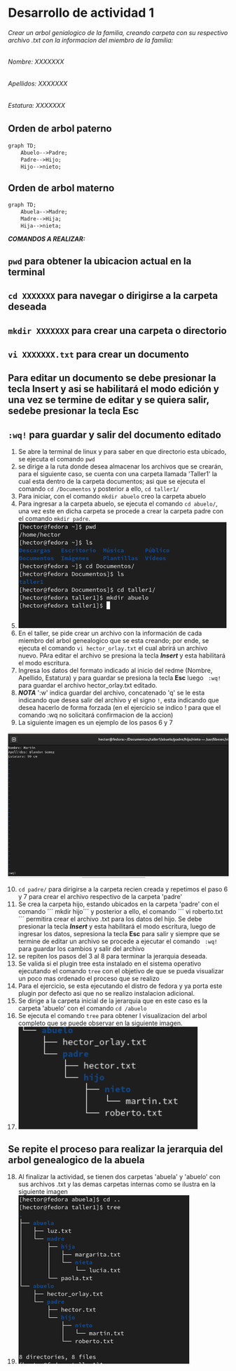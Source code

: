 
# Desarrollo de actividad 1

###### Crear un arbol genialogico de la familia, creando carpeta con su respectivo archivo .txt con la informacion del miembro de la familia:
###### Nombre: XXXXXXX
###### Apellidos: XXXXXXX
###### Estatura: XXXXXXX

## Orden de arbol paterno

```mermaid
graph TD;
    Abuelo-->Padre;
    Padre-->Hijo;
    Hijo-->nieto;
```
## Orden de arbol materno

```mermaid
graph TD;
    Abuela-->Madre;
    Madre-->Hija;
    Hija-->nieta;
```

***COMANDOS A REALIZAR:***
## ``` pwd ``` para obtener la ubicacion actual en la terminal
## ``` cd XXXXXXX ``` para navegar o dirigirse a la carpeta deseada
## ``` mkdir XXXXXXX ``` para crear una carpeta o directorio
## ``` vi XXXXXXX.txt ``` para crear un documento 
## Para editar un documento se debe presionar la tecla **Insert** y asi se habilitará el modo edición y una vez se termine de editar y se quiera salir, sedebe presionar la tecla **Esc**
## ``` :wq! ``` para guardar y salir del documento editado



1. Se abre la terminal de linux y para saber en que directorio esta ubicado, se ejecuta el comando  ``` pwd ```
2. se dirige a la ruta donde desea almacenar los archivos que se crearán, para el siguiente caso, se cuenta con una carpeta llamada 'Taller1' la cual esta dentro de la carpeta documentos; asi  que se ejecuta el comando ``` cd /Documentos ``` y posterior a ello, ``` cd taller1/ ```
3. Para iniciar, con el comando ``` mkdir abuelo ``` creo la carpeta abuelo
4. Para ingresar a la carpeta abuelo, se ejecuta el comando ``` cd abuelo/ ```, una vez este en dicha carpeta se procede a crear la carpeta padre con el comando ``` mkdir padre ```.
5. ![Imgen primeros pasos descritos](https://github.com/HectorBlandon/linux1/blob/e180dcc684adf2b95a292b181ac672b6a4b4cb4b/Seguimiento/1/Taller1Linux/Captura1.PNG)
6. En el taller, se pide crear un archivo con la información de cada miembro del arbol genealogico que se esta creando; por ende, se ejecuta el comando ``` vi hector_orlay.txt ``` el cual abrirá un archivo nuevo. PAra editar el archivo se presiona la tecla ***Insert*** y esta habilitará el modo escritura.
7. Ingresa los datos del formato indicado al inicio del redme (Nombre, Apellido, Estatura) y para guardar se presiona la tecla **Esc** luego ``` :wq!``` para guardar el archivo hector_orlay.txt editado. 
8. ***NOTA*** ':w' indica guardar del archivo, concatenado 'q' se le esta indicando que desea salir del archivo y el signo ``` ! ```, esta indicando que desea hacerlo de forma forzada (en el ejercicio se indico ! para que el comando :wq no solicitará confirmacion de la accion)
9.  La siguiente imagen es un ejemplo de los pasos 6 y 7

![Imagen creacion de archivo .txt](https://github.com/HectorBlandon/linux1/blob/858080780fcb7979674144a4acf4eb367d904f30/Seguimiento/1/Taller1Linux/Captura4.PNG)

10. ``` cd padre/ ``` para dirigirse a la carpeta recien creada y repetimos el paso 6 y 7 para crear el archivo respectivo de la carpeta 'padre'
11. Se crea la carpeta hijo, estando ubicados en la carpeta 'padre' con el comando ´´´ mkdir hijo´´´ y posterior a ello, el comando ´´´ vi roberto.txt ´´´ permitira crear el archivo .txt para los datos del hijo. Se debe  presionar la tecla ***Insert*** y esta habilitará el modo escritura, luego de ingresar los datos, sepresiona la tecla **Esc** para salir y siempre que se termine de editar un archivo se procede a ejecutar el comando ``` :wq!``` para guardar los cambios y salir del archivo
12. se repiten los pasos del 3 al 8 para terminar la jerarquia deseada.
13. Se valida si el plugin tree esta instalado en el sistema operativo ejecutando el comando ``` tree ``` con el objetivo de que se pueda visualizar un poco mas ordenado el proceso que se realizo 
14. Para el ejercicio, se esta ejecutando el distro de fedora y ya porta este plugin por defecto asi que no se realizo instalacion adicional.
15. Se dirige a la carpeta inicial de la jerarquia que en este caso es la carpeta 'abuelo' con el comando  ``` cd /abuelo ```
16. Se ejecuta el comando ``` tree ```  para obtener l visualizacion del arbol completo que se puede observar en la siguiente imagen.
17. ![Imagen creacion de archivo .txt](https://github.com/HectorBlandon/linux1/blob/66a2173f78a956a902c06238b187956df765496d/Seguimiento/1/Taller1Linux/Captura8.png)

## Se repite el proceso para realizar la jerarquia del arbol genealogico de la abuela

18. Al finalizar la actividad, se tienen dos carpetas 'abuela' y 'abuelo' con sus archivos .txt y las demas carpetas internas como se ilustra en la siguiente imagen
19. ![Imagen creacion de archivo .txt](https://github.com/HectorBlandon/linux1/blob/66a2173f78a956a902c06238b187956df765496d/Seguimiento/1/Taller1Linux/Captura7.PNG)


